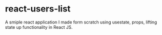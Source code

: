 # react-users-list
A smiple react application I made form scratch using usestate, props, lifting state up functionality in React JS.

